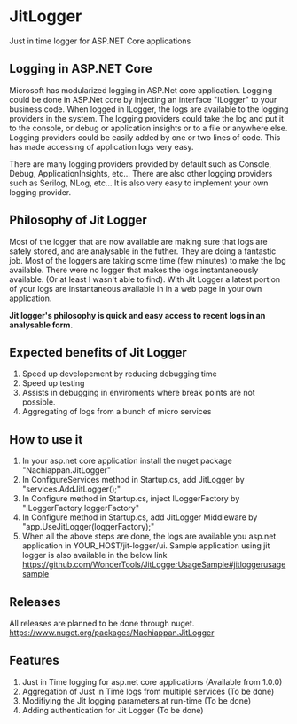 # JitLogger
Just in time logger for ASP.NET Core applications

## Logging in ASP.NET Core
Microsoft has modularized logging in ASP.Net core application.
Logging could be done in ASP.Net core by injecting an interface "ILogger" to your business code.
When logged in ILogger, the logs are available to the logging providers in the system. The logging providers could take the log and put it to the console, or debug or application insights or to a file or anywhere else.
Logging providers could be easily added by one or two lines of code. This has made accessing of application logs very easy.

There are many logging providers provided by default such as Console, Debug, ApplicationInsights, etc... There are also other logging providers such as Serilog, NLog, etc... It is also very easy to implement your own logging provider.

## Philosophy of Jit Logger
Most of the logger that are now available are making sure that logs are safely stored, and are analysable in the futher. They are doing a fantastic job. Most of the loggers are taking some time (few minutes) to make the log available. There were no logger that makes the logs instantaneously available. (Or at least I wasn't able to find). With Jit Logger a latest portion of your logs are instantaneous available in in a web page in your own application.

**Jit logger's philosophy is quick and easy access to recent logs in an analysable form.**

## Expected benefits of Jit Logger
1. Speed up developement by reducing debugging time
2. Speed up testing
3. Assists in debugging in enviroments where break points are not possible.
4. Aggregating of logs from a bunch of micro services

## How to use it
1. In your asp.net core application install the nuget package "Nachiappan.JitLogger"
2. In ConfigureServices method in Startup.cs, add JitLogger by "services.AddJitLogger();"
3. In Configure method in Startup.cs, inject ILoggerFactory by "ILoggerFactory loggerFactory"
4. In Configure method in Startup.cs, add JitLogger Middleware by "app.UseJitLogger(loggerFactory);"
5. When all the above steps are done, the logs are available you asp.net application in YOUR_HOST/jit-logger/ui.
Sample application using jit logger is also available in the below link
https://github.com/WonderTools/JitLoggerUsageSample#jitloggerusagesample


## Releases
All releases are planned to be done through nuget.
https://www.nuget.org/packages/Nachiappan.JitLogger

## Features
1. Just in Time logging for asp.net core applications (Available from 1.0.0)
2. Aggregation of Just in Time logs from multiple services (To be done)
3. Modifiying the Jit logging parameters at run-time (To be done)
4. Adding authentication for Jit Logger (To be done)

